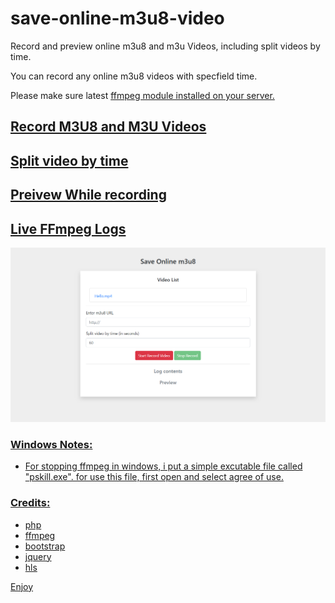 # save-online-m3u8-video
Record and preview online m3u8 and m3u Videos, including split videos by time.

You can record any online m3u8 videos with specfield time.

Please make sure latest <a href="https://www.ffmpeg.org/" target="_blank">ffmpeg module</b> installed on your server.

<h2>Record M3U8 and M3U Videos</h2>

<h2>Split video by time</h2>

<h2>Preivew While recording</h2>

<h2>Live FFmpeg Logs</h2>

<img src="https://raw.githubusercontent.com/Pedroxam/save-online-m3u8-video/master/preview.png">


<h3>Windows Notes:</h3>

- For stopping ffmpeg in windows, i put a simple excutable file called "pskill.exe". for use this file, first open and select agree of use.

<h3>Credits:</h3>

<ul>
<li>php</li>
<li>ffmpeg</li>
<li>bootstrap</li>
<li>jquery</li>
<li>hls</li>
</ul>


Enjoy



